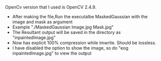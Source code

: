 OpenCv version that I used is OpenCV 2.4.9.


* After making the file,Run the executalbe MaskedGaussian with the image and mask as argument
* Example "./MaskedGaussian Image.jpg Mask.jpg"
* The Resultant output will be saved in the directory as "inpaintedImage.jpg"
* Now has explicit 100% compression while imwrite. Should be lossless.
* I have disabled the option to show the image, so do "eog inpaintedImage.jpg" to view the output
